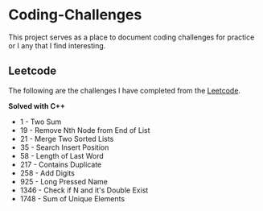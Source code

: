 # Coding-Challenges
  
This project serves as a place to document coding challenges for practice or I any that I find interesting.

## Leetcode
The following are the challenges I have completed from the [Leetcode](https://leetcode.com/).

**Solved with C++**
* 1 - Two Sum
* 19 - Remove Nth Node from End of List
* 21 - Merge Two Sorted Lists
* 35 - Search Insert Position
* 58 - Length of Last Word
* 217 - Contains Duplicate
* 258 - Add Digits
* 925 - Long Pressed Name
* 1346 - Check if N and it's Double Exist
* 1748 - Sum of Unique Elements